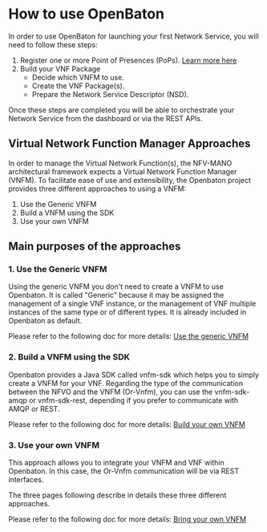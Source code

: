 # How to use OpenBaton

In order to use OpenBaton for launching your first Network Service, you will need to follow these steps:

1. Register one or more Point of Presences (PoPs). [Learn more here][Register PoP]
2. Build your VNF Package
    * Decide which VNFM to use.
    * Create the VNF Package(s).
    * Prepare the Network Service Descriptor (NSD).

Once these steps are completed you will be able to orchestrate your Network Service from the dashboard or via the REST APIs. 


## Virtual Network Function Manager Approaches

In order to manage the Virtual Network Function(s), the NFV-MANO architectural framework expects a Virtual Network Function Manager (VNFM).
To facilitate ease of use and extensibility, the Openbaton project provides three different approaches to using a VNFM:

1. Use the Generic VNFM
2. Build a VNFM using the SDK
3. Use your own VNFM

## Main purposes of the approaches


### 1. Use the Generic VNFM

Using the generic VNFM you don't need to create a VNFM to use Openbaton.
It is called "Generic" because it may be assigned the management of a single VNF instance, or the management of VNF multiple instances of the same type or of different types.
It is already included in Openbaton as default.

Please refer to the following doc for more details: [Use the generic VNFM]

### 2. Build a VNFM using the SDK

Openbaton provides a Java SDK called vnfm-sdk which helps you to simply create a VNFM for your VNF.
Regarding the type of the communication between the NFVO and the VNFM (Or-Vnfm), you can use the vnfm-sdk-amqp or vnfm-sdk-rest, depending if you prefer to communicate with AMQP or REST.

Please refer to the following doc for more details: [Build your own VNFM]

### 3. Use your own VNFM

This approach allows you to integrate your VNFM and VNF within Openbaton. In this case, the Or-Vnfm communication will be via REST interfaces.

The three pages following describe in details these three different approaches.

Please refer to the following doc for more details: [Bring your own VNFM]

[Use the generic VNFM]:vnfm-generic
[Build your own VNFM]:vnfm-how-to-write
[Bring your own VNFM]:vnfm-vendor-specific
[Register PoP]: vim-instance

<!---
Script for open external links in a new tab
-->
<script type="text/javascript" charset="utf-8">
      // Creating custom :external selector
      $.expr[':'].external = function(obj){
          return !obj.href.match(/^mailto\:/)
                  && (obj.hostname != location.hostname);
      };
      $(function(){
        $('a:external').addClass('external');
        $(".external").attr('target','_blank');
      })
</script>
